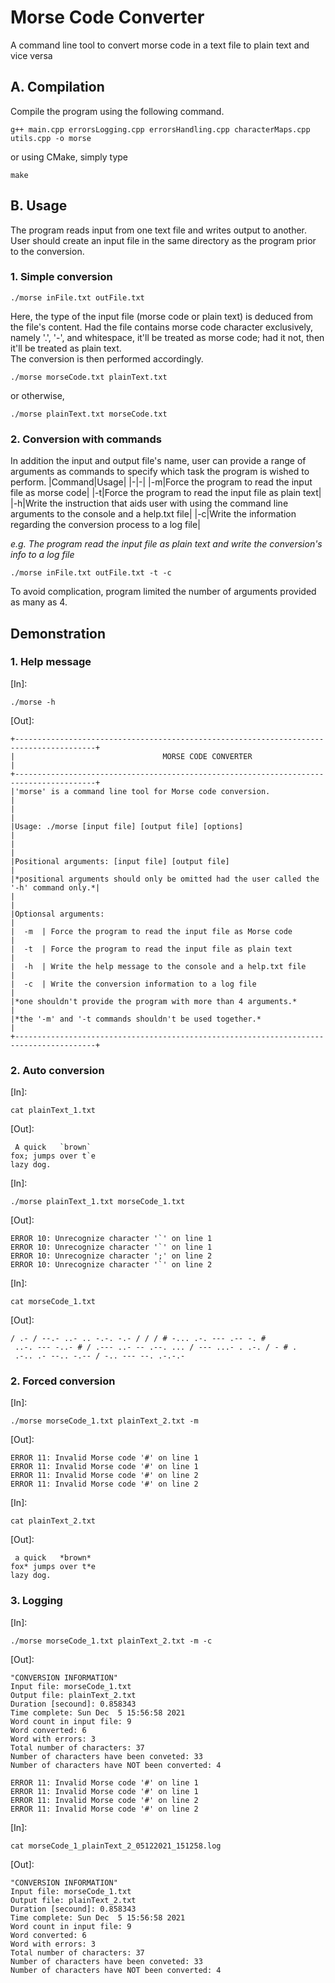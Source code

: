 # Morse Code Converter
A command line tool to convert morse code in a text file to plain text and vice versa 
## A. Compilation
Compile the program using the following command.

```
g++ main.cpp errorsLogging.cpp errorsHandling.cpp characterMaps.cpp utils.cpp -o morse
```
or using CMake, simply type
```
make
```
## B. Usage
The program reads input from one text file and writes output to another. User should create an input file in the same directory as the program prior to the conversion.
### 1. Simple conversion
```
./morse inFile.txt outFile.txt
```
Here, the type of the input file (morse code or plain text) is deduced from the file's content. Had the file contains morse code character exclusively, namely '.', '-', and whitespace, it'll be treated as morse code; had it not, then it'll be treated as plain text. <br>
The conversion is then performed accordingly.
```
./morse morseCode.txt plainText.txt
```
or otherwise,
```
./morse plainText.txt morseCode.txt
```
### 2. Conversion with commands
In addition the input and output file's name, user can provide a range of arguments as commands to specify which task the program is wished to perform.
|Command|Usage|
|-|-|
|-m|Force the program to read the input file as morse code|
|-t|Force the program to read the input file as plain text|
|-h|Write the instruction that aids user with using the command line arguments to the console and a help.txt file|
|-c|Write the information regarding the conversion process to a log file|


*e.g. The program read the input file as plain text and write the conversion's info to a log file*
```
./morse inFile.txt outFile.txt -t -c
```
To avoid complication, program limited the number of arguments provided as many as 4.
## Demonstration
### 1. Help message
[In]:
```
./morse -h
```
[Out]:
```
+----------------------------------------------------------------------------------------+
|                                 MORSE CODE CONVERTER                                   |
+----------------------------------------------------------------------------------------+
|'morse' is a command line tool for Morse code conversion.                               |
|                                                                                        |
|Usage: ./morse [input file] [output file] [options]                                     |
|                                                                                        |
|Positional arguments: [input file] [output file]                                        |
|*positional arguments should only be omitted had the user called the '-h' command only.*|
|                                                                                        |
|Optionsal arguments:                                                                    |
|  -m  | Force the program to read the input file as Morse code                          |
|  -t  | Force the program to read the input file as plain text                          |
|  -h  | Write the help message to the console and a help.txt file                       |
|  -c  | Write the conversion information to a log file                                  |
|*one shouldn't provide the program with more than 4 arguments.*                         |
|*the '-m' and '-t commands shouldn't be used together.*                                 |
+----------------------------------------------------------------------------------------+
```
### 2. Auto conversion
[In]:
```
cat plainText_1.txt
```
[Out]:
```
 A quick   `brown`
fox; jumps over t`e
lazy dog.
```
[In]:
```
./morse plainText_1.txt morseCode_1.txt 
```
[Out]:
```
ERROR 10: Unrecognize character '`' on line 1
ERROR 10: Unrecognize character '`' on line 1
ERROR 10: Unrecognize character ';' on line 2
ERROR 10: Unrecognize character '`' on line 2
```
[In]:
```
cat morseCode_1.txt
```
[Out]:
```
/ .- / --.- ..- .. -.-. -.- / / / # -... .-. --- .-- -. # 
 ..-. --- -..- # / .--- ..- -- .--. ... / --- ...- . .-. / - # . 
 .-.. .- --.. -.-- / -.. --- --. .-.-.- 
```
### 2. Forced conversion
[In]:
```
./morse morseCode_1.txt plainText_2.txt -m
```
[Out]:
```
ERROR 11: Invalid Morse code '#' on line 1
ERROR 11: Invalid Morse code '#' on line 1
ERROR 11: Invalid Morse code '#' on line 2
ERROR 11: Invalid Morse code '#' on line 2
```
[In]:
```
cat plainText_2.txt
```
[Out]:
```
 a quick   *brown*
fox* jumps over t*e
lazy dog.
```
### 3. Logging
[In]:
```
./morse morseCode_1.txt plainText_2.txt -m -c
```
[Out]:
```
"CONVERSION INFORMATION"
Input file: morseCode_1.txt
Output file: plainText_2.txt
Duration [secound]: 0.858343
Time complete: Sun Dec  5 15:56:58 2021
Word count in input file: 9
Word converted: 6
Word with errors: 3
Total number of characters: 37
Number of characters have been conveted: 33
Number of characters have NOT been converted: 4

ERROR 11: Invalid Morse code '#' on line 1
ERROR 11: Invalid Morse code '#' on line 1
ERROR 11: Invalid Morse code '#' on line 2
ERROR 11: Invalid Morse code '#' on line 2
```
[In]:
```
cat morseCode_1_plainText_2_05122021_151258.log
```
[Out]:
```
"CONVERSION INFORMATION"
Input file: morseCode_1.txt
Output file: plainText_2.txt
Duration [secound]: 0.858343
Time complete: Sun Dec  5 15:56:58 2021
Word count in input file: 9
Word converted: 6
Word with errors: 3
Total number of characters: 37
Number of characters have been conveted: 33
Number of characters have NOT been converted: 4
```